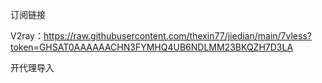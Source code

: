 订阅链接

V2ray：https://raw.githubusercontent.com/thexin77/jiedian/main/7vless?token=GHSAT0AAAAAACHN3FYMHQ4UB6NDLMM23BKQZH7D3LA

开代理导入
